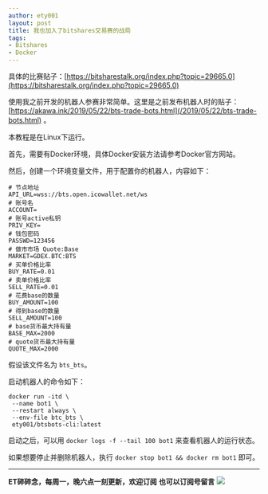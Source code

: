 ```yaml
---
author: ety001
layout: post
title: 我也加入了bitshares交易赛的战局
tags:
- Bitshares
- Docker
---
```

具体的比赛贴子：[https://bitsharestalk.org/index.php?topic=29665.0](https://bitsharestalk.org/index.php?topic=29665.0)

使用我之前开发的机器人参赛非常简单。这里是之前发布机器人时的贴子：[https://akawa.ink/2019/05/22/bts-trade-bots.html](/2019/05/22/bts-trade-bots.html) 。

本教程是在Linux下运行。

首先，需要有Docker环境，具体Docker安装方法请参考Docker官方网站。

然后，创建一个环境变量文件，用于配置你的机器人，内容如下：

```
# 节点地址
API_URL=wss://bts.open.icowallet.net/ws
# 账号名
ACCOUNT=
# 账号active私钥
PRIV_KEY=
# 钱包密码
PASSWD=123456
# 做市市场 Quote:Base
MARKET=GDEX.BTC:BTS
# 买单价格比率
BUY_RATE=0.01
# 卖单价格比率
SELL_RATE=0.01
# 花费base的数量
BUY_AMOUNT=100
# 得到base的数量
SELL_AMOUNT=100
# base货币最大持有量
BASE_MAX=2000
# quote货币最大持有量
QUOTE_MAX=2000
```

假设该文件名为 `bts_bts`。

启动机器人的命令如下：

```
docker run -itd \
 --name bot1 \
 --restart always \
 --env-file btc_bts \
 ety001/btsbots-cli:latest
```

启动之后，可以用 `docker logs -f --tail 100 bot1` 来查看机器人的运行状态。

如果想要停止并删除机器人，执行 `docker stop bot1 && docker rm bot1` 即可。

---
**ET碎碎念，每周一，晚六点一刻更新，欢迎订阅**
**也可以订阅号留言**
![](/img/wechat-subscribe.jpg)
